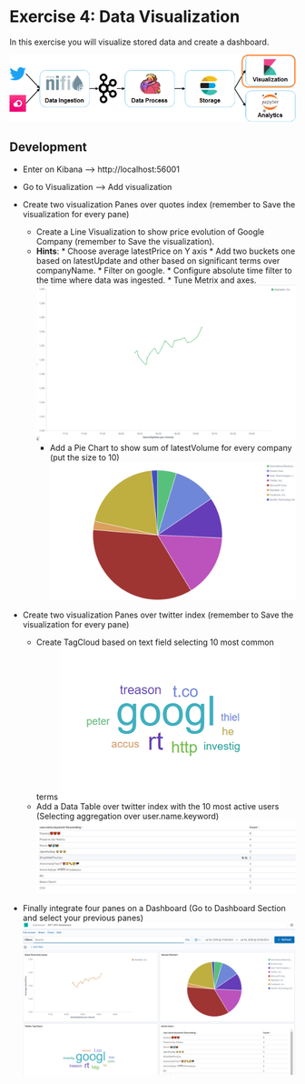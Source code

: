 # Exercise 4: Data Visualization

In this exercise you will visualize stored data and create a dashboard.

![Exercise architecture](../img/architecture_exercise4.png)

## Development
* Enter on Kibana --> http://localhost:56001
* Go to Visualization --> Add visualization
* Create two visualization Panes over quotes index (remember to Save the visualization for every pane)
	* Create a Line Visualization to show price evolution of Google Company (remember to Save the visualization).
  * **Hints**:
		* Choose average latestPrice on Y axis
		* Add two buckets one based on latestUpdate and other based on significant terms over companyName.
		* Filter on google.
		* Configure absolute time filter to the time where data was ingested.
		* Tune Metrix and axes.
	![Price Line Chart](../img/GooglePriceEvolution.png)
	* Add a Pie Chart to show sum of latestVolume for every company (put the size to 10)
	![Volume Pie Chart](../img/VolumePieChart.png)

* Create two visualization Panes over twitter index (remember to Save the visualization for every pane)
	* Create TagCloud based on text field selecting 10 most common terms
	![TagCloud Pane](../img/TagCloud.png)
	* Add a Data Table over twitter index with the 10 most active users (Selecting aggregation over user.name.keyword)
	![TwitterUsers Pane](../img/TwitterUsers.png)

* Finally integrate four panes on a Dashboard (Go to Dashboard Section and select your previous panes)
	![Integrated Dashboard](../img/Dashboard.png)
